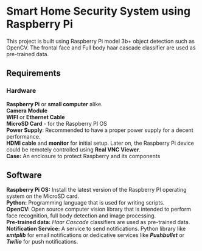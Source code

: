 # Smart Home Security System using Raspberry Pi
This project is built using Raspberry Pi model 3b+ object detection such as OpenCV. The frontal face and Full body haar cascade classifier are used as pre-trained data.

## Requirements

### Hardware
**Raspberry Pi** or **small computer** alike.  
**Camera Module**  
**WIFI** or **Ethernet Cable**    
**MicroSD Card** - for the Raspberry PI OS  
**Power Supply**: Recommended to have a proper power supply for a decent performance.  
**HDMI cable** and **monitor** for initial setup. Later on, the Raspberry Pi device could be remotely controlled using **Real VNC Viewer**.    
**Case:**  An enclosure to protect Raspberry and its components  
  
  
## Software
**Raspberry Pi OS:** Install the latest version of the Raspberry PI operating system on the MicroSD card.  
**Python:** Programming language that is used for writing scripts.  
**OpenCV:** Open source computer vision library that is intended to perform face recognition, full body detection and image processing.  
**Pre-trained data:** _Haar Cascade_ classifiers are used as pre-trained data.  
**Notification Service:** A service to send notifications. Python library like **_smtplib_** for email notifications or dedicative services like **_Pushbullet_** or **_Twilio_** for push notifications.  
  
